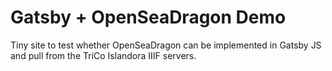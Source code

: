 # Gatsby + OpenSeaDragon Demo

Tiny site to test whether OpenSeaDragon can be implemented in Gatsby JS and pull from the TriCo Islandora IIIF servers. 
